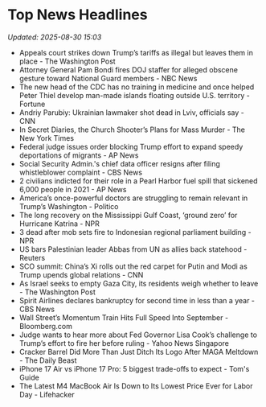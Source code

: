 # Top News Headlines

_Updated: 2025-08-30 15:03_

- Appeals court strikes down Trump’s tariffs as illegal but leaves them in place - The Washington Post
- Attorney General Pam Bondi fires DOJ staffer for alleged obscene gesture toward National Guard members - NBC News
- The new head of the CDC has no training in medicine and once helped Peter Thiel develop man-made islands floating outside U.S. territory - Fortune
- Andriy Parubiy: Ukrainian lawmaker shot dead in Lviv, officials say - CNN
- In Secret Diaries, the Church Shooter’s Plans for Mass Murder - The New York Times
- Federal judge issues order blocking Trump effort to expand speedy deportations of migrants - AP News
- Social Security Admin.'s chief data officer resigns after filing whistleblower complaint - CBS News
- 2 civilians indicted for their role in a Pearl Harbor fuel spill that sickened 6,000 people in 2021 - AP News
- America’s once-powerful doctors are struggling to remain relevant in Trump’s Washington - Politico
- The long recovery on the Mississippi Gulf Coast, ‘ground zero’ for Hurricane Katrina - NPR
- 3 dead after mob sets fire to Indonesian regional parliament building - NPR
- US bars Palestinian leader Abbas from UN as allies back statehood - Reuters
- SCO summit: China’s Xi rolls out the red carpet for Putin and Modi as Trump upends global relations - CNN
- As Israel seeks to empty Gaza City, its residents weigh whether to leave - The Washington Post
- Spirit Airlines declares bankruptcy for second time in less than a year - CBS News
- Wall Street’s Momentum Train Hits Full Speed Into September - Bloomberg.com
- Judge wants to hear more about Fed Governor Lisa Cook’s challenge to Trump’s effort to fire her before ruling - Yahoo News Singapore
- Cracker Barrel Did More Than Just Ditch Its Logo After MAGA Meltdown - The Daily Beast
- iPhone 17 Air vs iPhone 17 Pro: 5 biggest trade-offs to expect - Tom's Guide
- The Latest M4 MacBook Air Is Down to Its Lowest Price Ever for Labor Day - Lifehacker